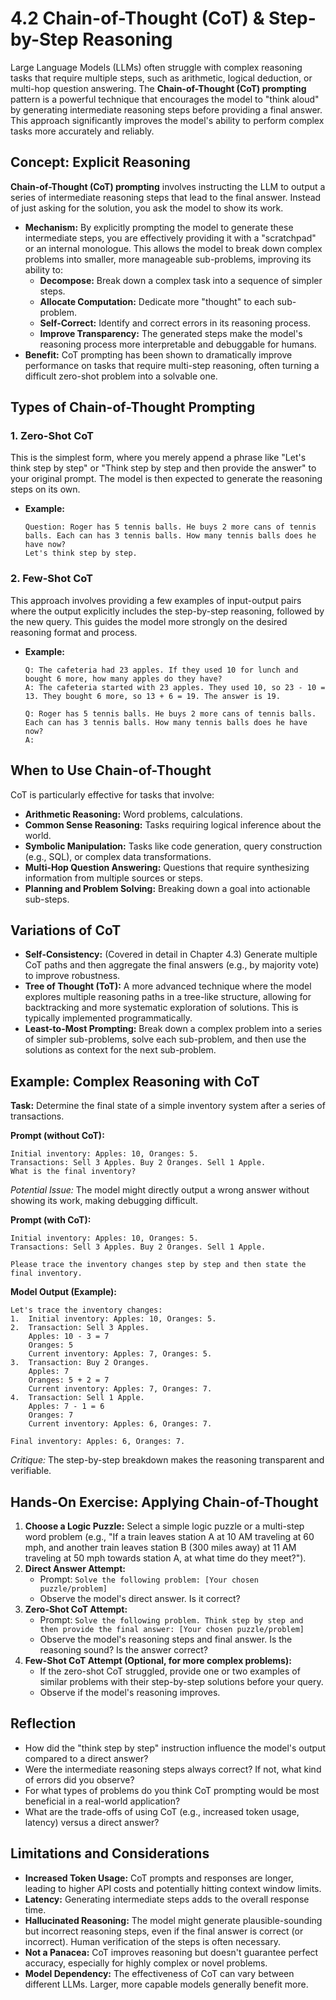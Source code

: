 # 4.2 Chain-of-Thought (CoT) & Step-by-Step Reasoning

Large Language Models (LLMs) often struggle with complex reasoning tasks that require multiple steps, such as arithmetic, logical deduction, or multi-hop question answering. The **Chain-of-Thought (CoT) prompting** pattern is a powerful technique that encourages the model to "think aloud" by generating intermediate reasoning steps before providing a final answer. This approach significantly improves the model's ability to perform complex tasks more accurately and reliably.

## Concept: Explicit Reasoning

**Chain-of-Thought (CoT) prompting** involves instructing the LLM to output a series of intermediate reasoning steps that lead to the final answer. Instead of just asking for the solution, you ask the model to show its work.

*   **Mechanism:** By explicitly prompting the model to generate these intermediate steps, you are effectively providing it with a "scratchpad" or an internal monologue. This allows the model to break down complex problems into smaller, more manageable sub-problems, improving its ability to:
    *   **Decompose:** Break down a complex task into a sequence of simpler steps.
    *   **Allocate Computation:** Dedicate more "thought" to each sub-problem.
    *   **Self-Correct:** Identify and correct errors in its reasoning process.
    *   **Improve Transparency:** The generated steps make the model's reasoning process more interpretable and debuggable for humans.
*   **Benefit:** CoT prompting has been shown to dramatically improve performance on tasks that require multi-step reasoning, often turning a difficult zero-shot problem into a solvable one.

## Types of Chain-of-Thought Prompting

### 1. Zero-Shot CoT

This is the simplest form, where you merely append a phrase like "Let's think step by step" or "Think step by step and then provide the answer" to your original prompt. The model is then expected to generate the reasoning steps on its own.

*   **Example:**
    ```
    Question: Roger has 5 tennis balls. He buys 2 more cans of tennis balls. Each can has 3 tennis balls. How many tennis balls does he have now?
    Let's think step by step.
    ```

### 2. Few-Shot CoT

This approach involves providing a few examples of input-output pairs where the output explicitly includes the step-by-step reasoning, followed by the new query. This guides the model more strongly on the desired reasoning format and process.

*   **Example:**
    ```
    Q: The cafeteria had 23 apples. If they used 10 for lunch and bought 6 more, how many apples do they have?
    A: The cafeteria started with 23 apples. They used 10, so 23 - 10 = 13. They bought 6 more, so 13 + 6 = 19. The answer is 19.

    Q: Roger has 5 tennis balls. He buys 2 more cans of tennis balls. Each can has 3 tennis balls. How many tennis balls does he have now?
    A:
    ```

## When to Use Chain-of-Thought

CoT is particularly effective for tasks that involve:

*   **Arithmetic Reasoning:** Word problems, calculations.
*   **Common Sense Reasoning:** Tasks requiring logical inference about the world.
*   **Symbolic Manipulation:** Tasks like code generation, query construction (e.g., SQL), or complex data transformations.
*   **Multi-Hop Question Answering:** Questions that require synthesizing information from multiple sources or steps.
*   **Planning and Problem Solving:** Breaking down a goal into actionable sub-steps.

## Variations of CoT

*   **Self-Consistency:** (Covered in detail in Chapter 4.3) Generate multiple CoT paths and then aggregate the final answers (e.g., by majority vote) to improve robustness.
*   **Tree of Thought (ToT):** A more advanced technique where the model explores multiple reasoning paths in a tree-like structure, allowing for backtracking and more systematic exploration of solutions. This is typically implemented programmatically.
*   **Least-to-Most Prompting:** Break down a complex problem into a series of simpler sub-problems, solve each sub-problem, and then use the solutions as context for the next sub-problem.

## Example: Complex Reasoning with CoT

**Task:** Determine the final state of a simple inventory system after a series of transactions.

**Prompt (without CoT):**
```
Initial inventory: Apples: 10, Oranges: 5.
Transactions: Sell 3 Apples. Buy 2 Oranges. Sell 1 Apple.
What is the final inventory?
```
*Potential Issue:* The model might directly output a wrong answer without showing its work, making debugging difficult.

**Prompt (with CoT):**
```
Initial inventory: Apples: 10, Oranges: 5.
Transactions: Sell 3 Apples. Buy 2 Oranges. Sell 1 Apple.

Please trace the inventory changes step by step and then state the final inventory.
```

**Model Output (Example):**
```
Let's trace the inventory changes:
1.  Initial inventory: Apples: 10, Oranges: 5.
2.  Transaction: Sell 3 Apples.
    Apples: 10 - 3 = 7
    Oranges: 5
    Current inventory: Apples: 7, Oranges: 5.
3.  Transaction: Buy 2 Oranges.
    Apples: 7
    Oranges: 5 + 2 = 7
    Current inventory: Apples: 7, Oranges: 7.
4.  Transaction: Sell 1 Apple.
    Apples: 7 - 1 = 6
    Oranges: 7
    Current inventory: Apples: 6, Oranges: 7.

Final inventory: Apples: 6, Oranges: 7.
```
*Critique:* The step-by-step breakdown makes the reasoning transparent and verifiable.

## Hands-On Exercise: Applying Chain-of-Thought

1.  **Choose a Logic Puzzle:** Select a simple logic puzzle or a multi-step word problem (e.g., "If a train leaves station A at 10 AM traveling at 60 mph, and another train leaves station B (300 miles away) at 11 AM traveling at 50 mph towards station A, at what time do they meet?").
2.  **Direct Answer Attempt:**
    *   Prompt: `Solve the following problem: [Your chosen puzzle/problem]`
    *   Observe the model's direct answer. Is it correct?
3.  **Zero-Shot CoT Attempt:**
    *   Prompt: `Solve the following problem. Think step by step and then provide the final answer: [Your chosen puzzle/problem]`
    *   Observe the model's reasoning steps and final answer. Is the reasoning sound? Is the answer correct?
4.  **Few-Shot CoT Attempt (Optional, for more complex problems):**
    *   If the zero-shot CoT struggled, provide one or two examples of similar problems with their step-by-step solutions before your query.
    *   Observe if the model's reasoning improves.

## Reflection

*   How did the "think step by step" instruction influence the model's output compared to a direct answer?
*   Were the intermediate reasoning steps always correct? If not, what kind of errors did you observe?
*   For what types of problems do you think CoT prompting would be most beneficial in a real-world application?
*   What are the trade-offs of using CoT (e.g., increased token usage, latency) versus a direct answer?

## Limitations and Considerations

*   **Increased Token Usage:** CoT prompts and responses are longer, leading to higher API costs and potentially hitting context window limits.
*   **Latency:** Generating intermediate steps adds to the overall response time.
*   **Hallucinated Reasoning:** The model might generate plausible-sounding but incorrect reasoning steps, even if the final answer is correct (or incorrect). Human verification of the steps is often necessary.
*   **Not a Panacea:** CoT improves reasoning but doesn't guarantee perfect accuracy, especially for highly complex or novel problems.
*   **Model Dependency:** The effectiveness of CoT can vary between different LLMs. Larger, more capable models generally benefit more.
